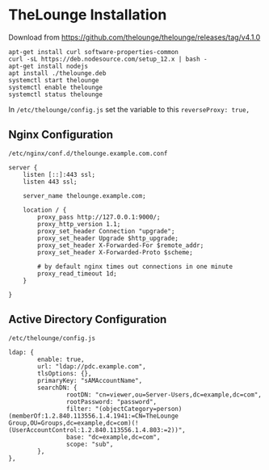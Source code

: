 # TheLounge Installation
Download from <https://github.com/thelounge/thelounge/releases/tag/v4.1.0>
```
apt-get install curl software-properties-common
curl -sL https://deb.nodesource.com/setup_12.x | bash -
apt-get install nodejs
apt install ./thelounge.deb
systemctl start thelounge
systemctl enable thelounge
systemctl status thelounge
```
In `/etc/thelounge/config.js` set the variable to this `reverseProxy: true,`
## Nginx Configuration
`/etc/nginx/conf.d/thelounge.example.com.conf`
```
server {
    listen [::]:443 ssl;
    listen 443 ssl;

	server_name thelounge.example.com;

	location / {
		proxy_pass http://127.0.0.1:9000/;
		proxy_http_version 1.1;
		proxy_set_header Connection "upgrade";
		proxy_set_header Upgrade $http_upgrade;
		proxy_set_header X-Forwarded-For $remote_addr;
		proxy_set_header X-Forwarded-Proto $scheme;
	
		# by default nginx times out connections in one minute
		proxy_read_timeout 1d;
	}

}
```
## Active Directory Configuration
`/etc/thelounge/config.js`

```
ldap: {
        enable: true,
        url: "ldap://pdc.example.com",
        tlsOptions: {},
        primaryKey: "sAMAccountName",
        searchDN: {
                rootDN: "cn=viewer,ou=Server-Users,dc=example,dc=com",
                rootPassword: "password",
                filter: "(objectCategory=person)(memberOf:1.2.840.113556.1.4.1941:=CN=TheLounge Group,OU=Groups,dc=example,dc=com)(!(UserAccountControl:1.2.840.113556.1.4.803:=2))",
                base: "dc=example,dc=com",
                scope: "sub",
        },
},
```